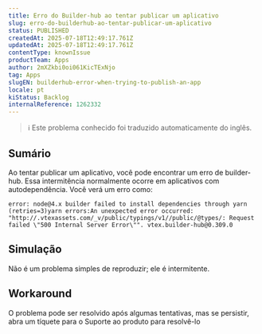 ```yaml
---
title: Erro do Builder-hub ao tentar publicar um aplicativo
slug: erro-do-builderhub-ao-tentar-publicar-um-aplicativo
status: PUBLISHED
createdAt: 2025-07-18T12:49:17.761Z
updatedAt: 2025-07-18T12:49:17.761Z
contentType: knownIssue
productTeam: Apps
author: 2mXZkbi0oi061KicTExNjo
tag: Apps
slugEN: builderhub-error-when-trying-to-publish-an-app
locale: pt
kiStatus: Backlog
internalReference: 1262332
---
```


>ℹ️ Este problema conhecido foi traduzido automaticamente do inglês.

## Sumário


Ao tentar publicar um aplicativo, você pode encontrar um erro de builder-hub. Essa intermitência normalmente ocorre em aplicativos com autodependência. Você verá um erro como:


    error: node@4.x builder failed to install dependencies through yarn (retries=3)yarn errors:An unexpected error occurred: "http://.vtexassets.com/_v/public/typings/v1//public/@types/: Request failed \"500 Internal Server Error\"". vtex.builder-hub@0.309.0

## Simulação


Não é um problema simples de reproduzir; ele é intermitente.
## Workaround


O problema pode ser resolvido após algumas tentativas, mas se persistir, abra um tíquete para o Suporte ao produto para resolvê-lo



